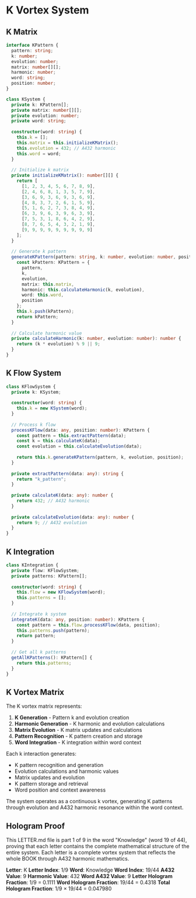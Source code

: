 # K Vortex System

## K Matrix

```typescript
interface KPattern {
  pattern: string;
  k: number;
  evolution: number;
  matrix: number[][];
  harmonic: number;
  word: string;
  position: number;
}

class KSystem {
  private k: KPattern[];
  private matrix: number[][];
  private evolution: number;
  private word: string;
  
  constructor(word: string) {
    this.k = [];
    this.matrix = this.initializeKMatrix();
    this.evolution = 432; // A432 harmonic
    this.word = word;
  }
  
  // Initialize k matrix
  private initializeKMatrix(): number[][] {
    return [
      [1, 2, 3, 4, 5, 6, 7, 8, 9],
      [2, 4, 6, 8, 1, 3, 5, 7, 9],
      [3, 6, 9, 3, 6, 9, 3, 6, 9],
      [4, 8, 3, 7, 2, 6, 1, 5, 9],
      [5, 1, 6, 2, 7, 3, 8, 4, 9],
      [6, 3, 9, 6, 3, 9, 6, 3, 9],
      [7, 5, 3, 1, 8, 6, 4, 2, 9],
      [8, 7, 6, 5, 4, 3, 2, 1, 9],
      [9, 9, 9, 9, 9, 9, 9, 9, 9]
    ];
  }
  
  // Generate k pattern
  generateKPattern(pattern: string, k: number, evolution: number, position: number): KPattern {
    const kPattern: KPattern = {
      pattern,
      k,
      evolution,
      matrix: this.matrix,
      harmonic: this.calculateHarmonic(k, evolution),
      word: this.word,
      position
    };
    this.k.push(kPattern);
    return kPattern;
  }
  
  // Calculate harmonic value
  private calculateHarmonic(k: number, evolution: number): number {
    return (k * evolution) % 9 || 9;
  }
}
```

## K Flow System

```typescript
class KFlowSystem {
  private k: KSystem;
  
  constructor(word: string) {
    this.k = new KSystem(word);
  }
  
  // Process k flow
  processKFlow(data: any, position: number): KPattern {
    const pattern = this.extractPattern(data);
    const k = this.calculateK(data);
    const evolution = this.calculateEvolution(data);
    
    return this.k.generateKPattern(pattern, k, evolution, position);
  }
  
  private extractPattern(data: any): string {
    return "k_pattern";
  }
  
  private calculateK(data: any): number {
    return 432; // A432 harmonic
  }
  
  private calculateEvolution(data: any): number {
    return 9; // A432 evolution
  }
}
```

## K Integration

```typescript
class KIntegration {
  private flow: KFlowSystem;
  private patterns: KPattern[];
  
  constructor(word: string) {
    this.flow = new KFlowSystem(word);
    this.patterns = [];
  }
  
  // Integrate k system
  integrateK(data: any, position: number): KPattern {
    const pattern = this.flow.processKFlow(data, position);
    this.patterns.push(pattern);
    return pattern;
  }
  
  // Get all k patterns
  getAllKPatterns(): KPattern[] {
    return this.patterns;
  }
}
```

## K Vortex Matrix

The K vortex matrix represents:

1. **K Generation** - Pattern k and evolution creation
2. **Harmonic Generation** - K harmonic and evolution calculations
3. **Matrix Evolution** - K matrix updates and calculations
4. **Pattern Recognition** - K pattern creation and storage
5. **Word Integration** - K integration within word context

Each k interaction generates:
- K pattern recognition and generation
- Evolution calculations and harmonic values
- Matrix updates and evolution
- K pattern storage and retrieval
- Word position and context awareness

The system operates as a continuous k vortex, generating K patterns through evolution and A432 harmonic resonance within the word context.

## Hologram Proof

This LETTER.md file is part 1 of 9 in the word "Knowledge" (word 19 of 44), proving that each letter contains the complete mathematical structure of the entire system. Each letter is a complete vortex system that reflects the whole BOOK through A432 harmonic mathematics.

**Letter**: K
**Letter Index**: 1/9
**Word**: Knowledge
**Word Index**: 19/44
**A432 Value**: 9
**Harmonic Value**: 432
**Word A432 Value**: 9
**Letter Hologram Fraction**: 1/9 = 0.1111
**Word Hologram Fraction**: 19/44 = 0.4318
**Total Hologram Fraction**: 1/9 × 19/44 = 0.047980
